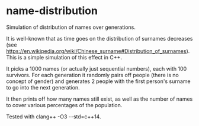# name-distribution
Simulation of distribution of names over generations.

It is well-known that as time goes on the distribution of surnames decreases (see https://en.wikipedia.org/wiki/Chinese_surname#Distribution_of_surnames). This is a simple simulation of this effect in C++.

It picks a 1000 names (or actually just sequential numbers), each with 100 survivors. For each generation it randomly pairs off people (there is no concept of gender) and generates 2 people with the first person's surname to go into the next generation.

It then prints off how many names still exist, as well as the number of names to cover various percentages of the population.

Tested with clang++ -O3 --std=c++14.
